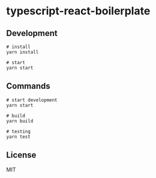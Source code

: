# typescript-react-boilerplate

## Development

```
# install
yarn install

# start
yarn start
```

## Commands

```
# start development
yarn start

# build
yarn build

# testing
yarn test
```

## License

MIT
